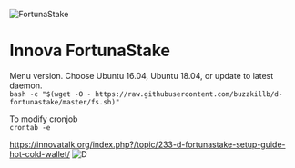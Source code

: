 ![FortunaStake](https://i.imgur.com/ZO4lDWT.png)
# Innova FortunaStake

Menu version. Choose Ubuntu 16.04, Ubuntu 18.04, or update to latest daemon.  
```bash -c "$(wget -O - https://raw.githubusercontent.com/buzzkillb/d-fortunastake/master/fs.sh)"```  

To modify cronjob  
```crontab -e```

https://innovatalk.org/index.php?/topic/233-d-fortunastake-setup-guide-hot-cold-wallet/
![D](https://i.imgur.com/XwZtq86.gif)
